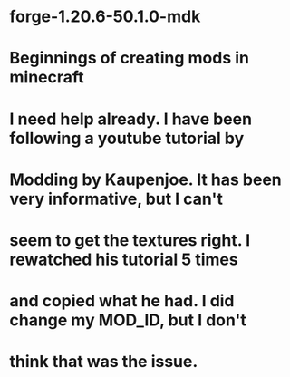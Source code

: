 # forge-1.20.6-50.1.0-mdk
# Beginnings of creating mods in minecraft
# I need help already. I have been following a youtube tutorial by 
# Modding by Kaupenjoe. It has been very informative, but I can't
# seem to get the textures right. I rewatched his tutorial 5 times
# and copied what he had. I did change my MOD_ID, but I don't
# think that was the issue.
